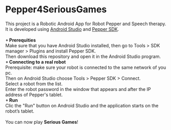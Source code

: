 # Pepper4SeriousGames
This project is a Robotic Android App for Robot Pepper and Speech therapy.
<br>
It is developed using <a href="https://developer.android.com/studio">Android Studio</a> and <a href="https://qisdk.softbankrobotics.com/sdk/doc/pepper-sdk/index.html" rel="nofollow">Pepper SDK</a>.
<br>
<br>
<b> ∘ Prerequities </b>
<br>
Make sure that you have Android Studio installed, then go to Tools > SDK manager > Plugins and install Pepper SDK.
<br>
Then download this repository and open it in the Android Studio program.
<br>
<b> ∘ Connecting to a real robot </b>
<br>
Prerequisite: make sure your robot is connected to the same network of you pc.
<br>
Then on Android Studio choose Tools > Pepper SDK > Connect.
<br>
Select a robot from the list.
<br>
Enter the robot password in the window that appears and after the IP address of Pepper's tablet.
<br>
<b> ∘ Run </b>
<br>
Clic the "Run" button on Android Studio and the application starts on the robot’s tablet.
<br>
<br>
You can now play <b>Serious Games</b>! 
